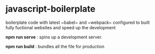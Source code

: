 # javascript-boilerplate
boilerplate code with latest ~babel~ and ~webpack~ configured to built fully fuctional websites and speed up the development

**npm run serve** : spins up a development server.


**npm run build** : bundles all the file for production

